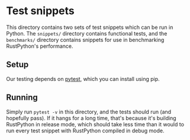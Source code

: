 # Test snippets

This directory contains two sets of test snippets which can be run in Python.
The `snippets/` directory contains functional tests, and the `benchmarks/`
directory contains snippets for use in benchmarking RustPython's performance.

## Setup

Our testing depends on [pytest](https://pytest.org), which you can install
using pip.

## Running

Simply run `pytest -v` in this directory, and the tests should run (and hopefully
pass). If it hangs for a long time, that's because it's building RustPython in
release mode, which should take less time than it would to run every test
snippet with RustPython compiled in debug mode.
